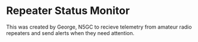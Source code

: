 # Repeater Status Monitor

This was created by George, N5GC to recieve telemetry from amateur radio repeaters and send alerts when they need attention.
